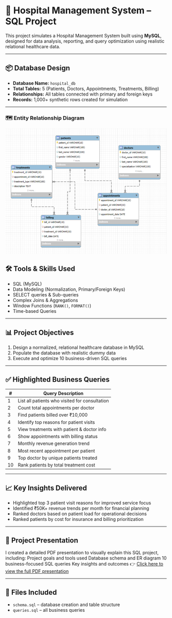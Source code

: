 # 🏥 Hospital Management System – SQL Project

This project simulates a Hospital Management System built using **MySQL**, designed for data analysis, reporting, and query optimization using realistic relational healthcare data.

---

## 📦 Database Design

- **Database Name:** `hospital_db`
- **Total Tables:** 5 (Patients, Doctors, Appointments, Treatments, Billing)
- **Relationships:** All tables connected with primary and foreign keys
- **Records:** 1,000+ synthetic rows created for simulation

---

### 🗺️ Entity Relationship Diagram

![ER Diagram](https://github.com/alisha85-analyst/Data-Analytics-Portfolio/blob/main/Hospital_Management_SQL_Project/ER_Diagram.png)


## 🛠 Tools & Skills Used

- SQL (MySQL)
- Data Modeling (Normalization, Primary/Foreign Keys)
- SELECT queries & Sub-queries 
- Complex Joins & Aggregations
- Window Functions (`RANK()`, `FORMAT()`)
- Time-based Queries

---

## 📊 Project Objectives

1. Design a normalized, relational healthcare database in MySQL
2. Populate the database with realistic dummy data
3. Execute and optimize 10 business-driven SQL queries

---

## ✅ Highlighted Business Queries

| # | Query Description |
|--|--------------------|
| 1 | List all patients who visited for consultation |
| 2 | Count total appointments per doctor |
| 3 | Find patients billed over ₹10,000 |
| 4 | Identify top reasons for patient visits |
| 5 | View treatments with patient & doctor info |
| 6 | Show appointments with billing status |
| 7 | Monthly revenue generation trend |
| 8 | Most recent appointment per patient |
| 9 | Top doctor by unique patients treated |
| 10| Rank patients by total treatment cost |

---

## 📈 Key Insights Delivered

- Highlighted top 3 patient visit reasons for improved service focus
- Identified ₹50K+ revenue trends per month for financial planning
- Ranked doctors based on patient load for operational decisions
- Ranked patients by cost for insurance and billing prioritization

---

## 📝 Project Presentation

I created a detailed PDF presentation to visually explain this SQL project, including:
Project goals and tools used
Database schema and ER diagram
10 business-focused SQL queries
Key insights and outcomes
👉 [Click here to view the full PDF presentation](https://github.com/alisha85-analyst/Data-Analytics-Portfolio/blob/main/Hospital_Management_SQL_Project/Hospital_Management-SQL_Project.pdf)

---

## 📁 Files Included

- `schema.sql` – database creation and table structure
- `queries.sql` – all business queries
